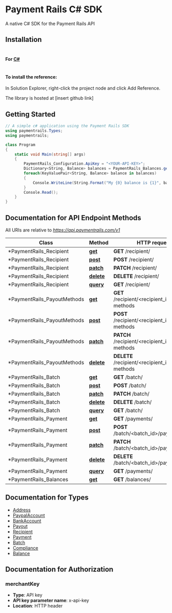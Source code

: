 # Payment Rails C# SDK

A native C# SDK for the Payment Rails API


## Installation

#

#### For [C#](https://docs.microsoft.com/en-us/dotnet/articles/csharp/index)

#
#### To install the reference: 
In Solution Explorer, right-click the project node and click Add Reference.


The library is hosted at [insert github link]

## Getting Started

```csharp
// A simple c# application using the Payment Rails SDK
using paymentrails.Types;
using paymentrails;

class Program
{
    static void Main(string[] args)
    {
        PaymentRails_Configuration.ApiKey = "<YOUR-API-KEY>";
        Dictionary<String, Balance> balances = PaymentRails_Balances.get();
        foreach(KeyValuePair<String, Balance> balance in balances)
        {
            Console.WriteLine(String.Format("My {0} balance is {1}", balance.Key, balance.Value.Amount));
        }
        Console.Read();
    }
}

```

## Documentation for API Endpoint Methods

All URIs are relative to *https://api.paymentrails.com/v1*

Class | Method | HTTP request | Description
------------ | ------------- | ------------- | -------------
*PaymentRails_Recipient | [**get**](docs/PaymentRails_Recipient.md#get) | **GET** /recipient/ |
*PaymentRails_Recipient | [**post**](docs/PaymentRails_Recipient.md#post) | **POST** /recipient/ |
*PaymentRails_Recipient | [**patch**](docs/PaymentRails_Recipient.md#patch) | **PATCH** /recipient/ |
*PaymentRails_Recipient | [**delete**](docs/PaymentRails_Recipient.md#delete) | **DELETE** /recipient/ |
*PaymentRails_Recipient | [**query**](docs/PaymentRails_Recipient.md#query) | **GET** /recipient/ |
*PaymentRails_PayoutMethods | [**get**](docs/PaymentRails_PayoutMethods.md#get) | **GET** /recipient/<recipient_id>/payout-methods |
*PaymentRails_PayoutMethods | [**post**](docs/PaymentRails_PayoutMethods.md#post) | **POST** /recipient/<recipient_id>/payout-methods |
*PaymentRails_PayoutMethods | [**patch**](docs/PaymentRails_PayoutMethods.md#patch) | **PATCH** /recipient/<recipient_id>/payout-methods |
*PaymentRails_PayoutMethods | [**delete**](docs/PaymentRails_PayoutMethods.md#delete) | **DELETE** /recipient/<recipient_id>/payout-methods |
*PaymentRails_Batch | [**get**](docs/PaymentRails_Batch.md#get) | **GET** /batch/ |
*PaymentRails_Batch | [**post**](docs/PaymentRails_Batch.md#post) | **POST** /batch/ |
*PaymentRails_Batch | [**patch**](docs/PaymentRails_Batch.md#patch) | **PATCH** /batch/ |
*PaymentRails_Batch | [**delete**](docs/PaymentRails_Batch.md#delete) | **DELETE** /batch/ |
*PaymentRails_Batch | [**query**](docs/PaymentRails_Batch.md#query) | **GET** /batch/ |
*PaymentRails_Payment | [**get**](docs/PaymentRails_Payment.md#get) | **GET** /payments/ |
*PaymentRails_Payment | [**post**](docs/PaymentRails_Payment.md#post) | **POST** /batch/<batch_id>/payments |
*PaymentRails_Payment | [**patch**](docs/PaymentRails_Payment.md#patch) | **PATCH** /batch/<batch_id>/payments |
*PaymentRails_Payment | [**delete**](docs/PaymentRails_Payment.md#delete) | **DELETE** /batch/<batch_id>/payments |
*PaymentRails_Payment | [**query**](docs/PaymentRails_Payment.md#query) | **GET** /payments/ |
*PaymentRails_Balances | [**get**](docs/PaymentRails_Balances.md#get) | **GET** /balances/ |

## Documentation for Types

 - [Address](docs/types/Address.md)
 - [PaypalAccount](docs/types/PaypalAccount.md)
 - [BankAccount](docs/types/BankAccount.md)
 - [Payout](docs/types/Payout.md)
 - [Recipient](docs/types/Recipient.md)
 - [Payment](docs/types/Payment.md)
 - [Batch](docs/types/Batch.md)
 - [Compliance](docs/types/Compliance.md)
 - [Balance](docs/types/Balance.md)
 
 ## Documentation for Authorization


### merchantKey

- **Type**: API key
- **API key parameter name**: x-api-key
- **Location**: HTTP header